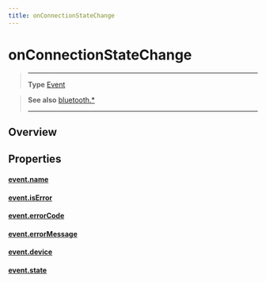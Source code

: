 ```yaml
---
title: onConnectionStateChange
---
```

# onConnectionStateChange

> --------------------- ------------------------------------------------------------------------------------------
> __Type__              [Event](https://docs.coronalabs.com/api/type/Event.html)


> __See also__          [bluetooth.*](/plugin/bluetooth/)
> --------------------- ------------------------------------------------------------------------------------------

## Overview

## Properties

#### [event.name](/plugin/bluetooth/type/Server/event/onConnectionStateChange/name)

#### [event.isError](/plugin/bluetooth/type/Server/event/onConnectionStateChange/isError)

#### [event.errorCode](/plugin/bluetooth/type/Server/event/onConnectionStateChange/errorCode)

#### [event.errorMessage](/plugin/bluetooth/type/Server/event/onConnectionStateChange/errorMessage)

#### [event.device](/plugin/bluetooth/type/Server/event/onConnectionStateChange/device)

#### [event.state](/plugin/bluetooth/type/Server/event/onConnectionStateChange/state)